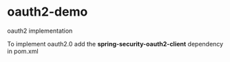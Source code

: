 # oauth2-demo
oauth2 implementation

To implement oauth2.0 add the **spring-security-oauth2-client** dependency in pom.xml
